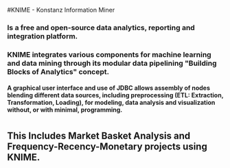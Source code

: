 #KNIME - Konstanz Information Miner
### Is a free and open-source data analytics, reporting and integration platform.
### KNIME integrates various components for machine learning and data mining through its modular data pipelining "Building Blocks of Analytics" concept.
#### A graphical user interface and use of JDBC allows assembly of nodes blending different data sources, including preprocessing (ETL: Extraction, Transformation, Loading), for modeling, data analysis and visualization without, or with minimal, programming.
#
## This Includes Market Basket Analysis and Frequency-Recency-Monetary projects using KNIME.
